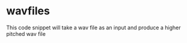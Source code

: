 # wavfiles
This code snippet will take a wav file as an input and produce a higher pitched wav file
